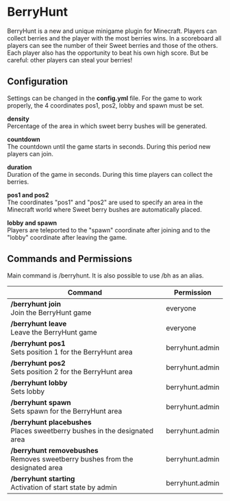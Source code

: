 # BerryHunt
BerryHunt is a new and unique minigame plugin for Minecraft. Players can collect berries and the player with the most berries wins. In a scoreboard all players can see the number of their Sweet berries and those of the others. Each player also has the opportunity to beat his own high score. But be careful: other players can steal your berries!

## Configuration
Settings can be changed in the **config.yml** file. For the game to work properly, the 4 coordinates pos1, pos2, lobby and spawn must be set.  

**density**  
Percentage of the area in which sweet berry bushes will be generated.  

**countdown**  
The countdown until the game starts in seconds. During this period new players can join.  

**duration**  
Duration of the game in seconds. During this time players can collect the berries.

**pos1 and pos2**  
The coordinates "pos1" and "pos2" are used to specify an area in the Minecraft world where Sweet berry bushes are automatically placed.

**lobby and spawn**  
Players are teleported to the "spawn" coordinate after joining and to the "lobby" coordinate after leaving the game.

## Commands and Permissions
Main command is /berryhunt. It is also possible to use /bh as an alias.

| Command                                                                              | Permission      |
|--------------------------------------------------------------------------------------|-----------------|
| **/berryhunt join**<br /> Join the BerryHunt game                                    | everyone        |
| **/berryhunt leave**<br /> Leave the BerryHunt game                                  | everyone        |
| **/berryhunt pos1**<br /> Sets position 1 for the BerryHunt area                     | berryhunt.admin |
| **/berryhunt pos2**<br /> Sets position 2 for the BerryHunt area                     | berryhunt.admin |
| **/berryhunt lobby**<br /> Sets lobby                                                | berryhunt.admin |
| **/berryhunt spawn**<br /> Sets spawn for the BerryHunt area                         | berryhunt.admin |
| **/berryhunt placebushes**<br /> Places sweetberry bushes in the designated area     | berryhunt.admin |
| **/berryhunt removebushes**<br /> Removes sweetberry bushes from the designated area | berryhunt.admin |
| **/berryhunt starting**<br /> Activation of start state by admin                     | berryhunt.admin |
